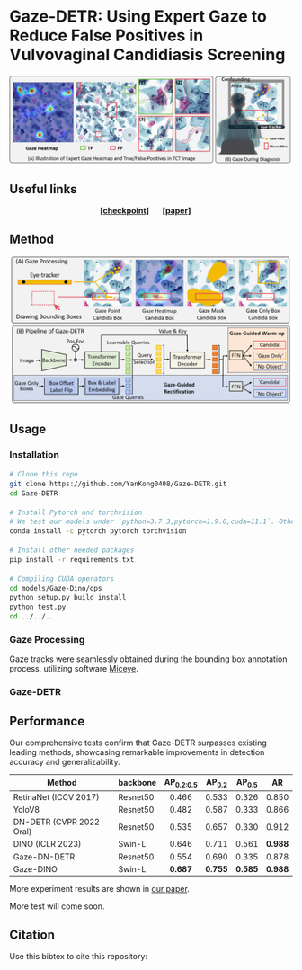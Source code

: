 # Gaze-DETR: Using Expert Gaze to Reduce False Positives in Vulvovaginal Candidiasis Screening

![Intro](./image/intro.png)
## Useful links

<div align="center">
    <a href= class="button"><b>[checkpoint]</b></a> &nbsp;&nbsp;&nbsp;&nbsp;
    <a href= class="button"><b>[paper]</b></a> &nbsp;&nbsp;&nbsp;&nbsp;
</div>

## Method
![Intro](./image/method.png)

## Usage

### Installation

```sh
# Clone this repo
git clone https://github.com/YanKong0408/Gaze-DETR.git
cd Gaze-DETR

# Install Pytorch and torchvision
# We test our models under `python=3.7.3,pytorch=1.9.0,cuda=11.1`. Other versions might be available as well.
conda install -c pytorch pytorch torchvision

# Install other needed packages
pip install -r requirements.txt

# Compiling CUDA operators
cd models/Gaze-Dino/ops
python setup.py build install
python test.py
cd ../../..
```

### Gaze Processing
Gaze tracks were seamlessly obtained during the bounding box annotation process, utilizing software [Miceye](https://github.com/JamesQFreeman/MICEYE).

### Gaze-DETR

## Performance
Our comprehensive tests confirm that Gaze-DETR surpasses existing leading methods, showcasing remarkable improvements in detection accuracy and generalizability. 

| Method                  | backbone | AP<sub>0.2:0.5 | AP<sub>0.2 | AP<sub>0.5|     AR    |
|-------------------------|----------|:--------------------:|:----------------:|:----------------:|:---------:|
| RetinaNet (ICCV 2017)    | Resnet50 |         0.466        |       0.533      |       0.326      |   0.850   |
| YoloV8                  | Resnet50 |         0.482        |       0.587      |       0.333      |   0.866   |
| DN-DETR (CVPR 2022 Oral) | Resnet50 |         0.535        |       0.657      |       0.330      |   0.912   |
| DINO (ICLR 2023)         |  Swin-L  |         0.646        |       0.711      |       0.561      | **0.988** |
| Gaze-DN-DETR            | Resnet50 |         0.554        |       0.690      |       0.335      |   0.878   |
| Gaze-DINO               |  Swin-L  |       **0.687**      |     **0.755**    |     **0.585**    | **0.988** |

More experiment results are shown in [our paper]().

More test will come soon.

## Citation
Use this bibtex to cite this repository:
```

```
